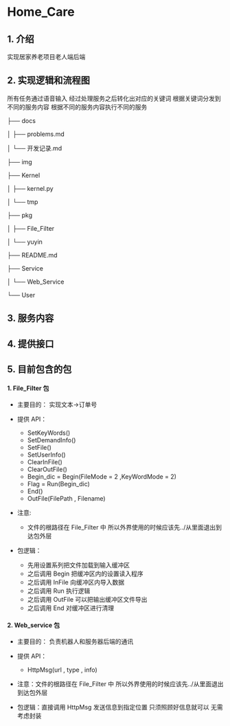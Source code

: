 # Home_Care

## 1. 介绍

实现居家养老项目老人端后端

## 2. 实现逻辑和流程图

所有任务通过语音输入
经过处理服务之后转化出对应的关键词
根据关键词分发到不同的服务内容
根据不同的服务内容执行不同的服务

├── docs

│ ├── problems.md

│ └── 开发记录.md

├── img

├── Kernel

│ ├── kernel.py

│ └── tmp

├── pkg

│ ├── File_Filter

│ └── yuyin

├── README.md

├── Service

│ └── Web_Service

└── User

## 3. 服务内容

## 4. 提供接口

## 5. 目前包含的包

#### 1. File_Filter 包

- 主要目的： 实现文本->订单号
- 提供 API：

  - SetKeyWords()
  - SetDemandInfo()
  - SetFile()
  - SetUserInfo()
  - ClearInFile()
  - ClearOutFile()
  - Begin_dic = Begin(FileMode = 2 ,KeyWordMode = 2)
  - Flag = Run(Begin_dic)
  - End()
  - OutFile(FilePath , Filename)

- 注意:

  - 文件的根路径在 File_Filter 中 所以外界使用的时候应该先../从里面退出到达包外层

- 包逻辑：

  - 先用设置系列把文件加载到输入缓冲区
  - 之后调用 Begin 把缓冲区内的设置读入程序
  - 之后调用 InFile 向缓冲区内导入数据
  - 之后调用 Run 执行逻辑
  - 之后调用 OutFile 可以把输出缓冲区文件导出
  - 之后调用 End 对缓冲区进行清理

#### 2. Web_service 包

- 主要目的： 负责机器人和服务器后端的通讯
- 提供 API：

  - HttpMsg(url , type , info)

- 注意：文件的根路径在 File_Filter 中 所以外界使用的时候应该先../从里面退出到达包外层
- 包逻辑：直接调用 HttpMsg 发送信息到指定位置 只须照顾好信息就可以 无需考虑封装
